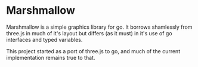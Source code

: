 # Marshmallow

Marshmallow is a simple graphics library for go. It borrows shamlessly from three.js in much of it's layout but differs (as it must) in it's use of go interfaces and typed variables.

This project started as a port of three.js to go, and much of the current implementation remains true to that.